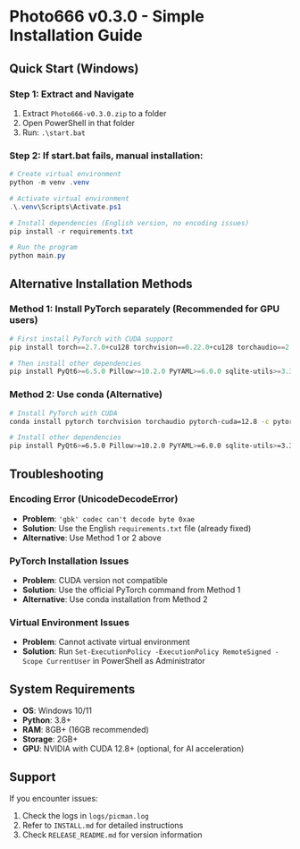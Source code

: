 # Photo666 v0.3.0 - Simple Installation Guide

## Quick Start (Windows)

### Step 1: Extract and Navigate
1. Extract `Photo666-v0.3.0.zip` to a folder
2. Open PowerShell in that folder
3. Run: `.\start.bat`

### Step 2: If start.bat fails, manual installation:

```powershell
# Create virtual environment
python -m venv .venv

# Activate virtual environment
.\.venv\Scripts\Activate.ps1

# Install dependencies (English version, no encoding issues)
pip install -r requirements.txt

# Run the program
python main.py
```

## Alternative Installation Methods

### Method 1: Install PyTorch separately (Recommended for GPU users)
```powershell
# First install PyTorch with CUDA support
pip install torch==2.7.0+cu128 torchvision==0.22.0+cu128 torchaudio==2.7.0+cu128 --index-url https://download.pytorch.org/whl/cu128

# Then install other dependencies
pip install PyQt6>=6.5.0 Pillow>=10.2.0 PyYAML>=6.0.0 sqlite-utils>=3.35.0 googletrans-py>=4.0.0 asyncio-mqtt>=0.11.0 aiofiles>=22.0.0 transformers>=4.55.0 huggingface_hub>=0.16.0 accelerate>=1.9.0 safetensors>=0.3.0 bitsandbytes>=0.41.0 numpy>=1.24.0 einops>=0.8.0 timm>=1.0.0 requests>=2.28.0 geopy>=2.3.0 tqdm>=4.60.0
```

### Method 2: Use conda (Alternative)
```bash
# Install PyTorch with CUDA
conda install pytorch torchvision torchaudio pytorch-cuda=12.8 -c pytorch -c nvidia

# Install other dependencies
pip install PyQt6>=6.5.0 Pillow>=10.2.0 PyYAML>=6.0.0 sqlite-utils>=3.35.0 googletrans-py>=4.0.0 asyncio-mqtt>=0.11.0 aiofiles>=22.0.0 transformers>=4.55.0 huggingface_hub>=0.16.0 accelerate>=1.9.0 safetensors>=0.3.0 bitsandbytes>=0.41.0 numpy>=1.24.0 einops>=0.8.0 timm>=1.0.0 requests>=2.28.0 geopy>=2.3.0 tqdm>=4.60.0
```

## Troubleshooting

### Encoding Error (UnicodeDecodeError)
- **Problem**: `'gbk' codec can't decode byte 0xae`
- **Solution**: Use the English `requirements.txt` file (already fixed)
- **Alternative**: Use Method 1 or 2 above

### PyTorch Installation Issues
- **Problem**: CUDA version not compatible
- **Solution**: Use the official PyTorch command from Method 1
- **Alternative**: Use conda installation from Method 2

### Virtual Environment Issues
- **Problem**: Cannot activate virtual environment
- **Solution**: Run `Set-ExecutionPolicy -ExecutionPolicy RemoteSigned -Scope CurrentUser` in PowerShell as Administrator

## System Requirements

- **OS**: Windows 10/11
- **Python**: 3.8+
- **RAM**: 8GB+ (16GB recommended)
- **Storage**: 2GB+
- **GPU**: NVIDIA with CUDA 12.8+ (optional, for AI acceleration)

## Support

If you encounter issues:
1. Check the logs in `logs/picman.log`
2. Refer to `INSTALL.md` for detailed instructions
3. Check `RELEASE_README.md` for version information
